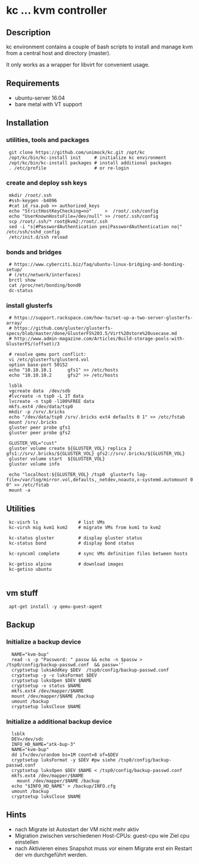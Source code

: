 # kc  ... kvm controller 

## Description

kc environment contains a couple of bash scripts to install and manage kvm  
from a central host and directory (master).

It only works as a wrapper for libvirt for convenient usage.

## Requirements

 * ubuntu-server 16.04
 * bare metal with VT support

## Installation

### utilities, tools and  packages
```
 git clone https://github.com/unimock/kc.git /opt/kc
 /opt/kc/bin/kc-install init     # initialize kc environment
 /opt/kc/bin/kc-install packages # install additional packages
 . /etc/profile                  # or re-login
```
### create and deploy ssh keys
```
 mkdir /root/.ssh
 #ssh-keygen -b4096
 #cat id_rsa.pub >> authorized_keys
 echo "StrictHostKeyChecking=no"     >  /root/.ssh/config
 echo "UserKnownHostsFile=/dev/null" >> /root/.ssh/config
 scp /root/.ssh/* root@kvm2:/root/.ssh
 sed -i "s|#PasswordAuthentication yes|PasswordAuthentication no|" /etc/ssh/sshd_config
 /etc/init.d/ssh reload

```
### bonds and bridges 
```
 # https://www.cyberciti.biz/faq/ubuntu-linux-bridging-and-bonding-setup/
 # (/etc/network/interfaces)
 brctl show
 cat /proc/net/bonding/bond0
 dc-status
```
### install glusterfs
```
 # https://support.rackspace.com/how-to/set-up-a-two-server-glusterfs-array/
 # https://github.com/gluster/glusterfs-specs/blob/master/done/GlusterFS%203.5/Virt%20store%20usecase.md
 # http://www.admin-magazine.com/Articles/Build-storage-pools-with-GlusterFS/(offset)/3

 # resolve qemu port conflict:
 vi /etc/glusterfs/glusterd.vol
 option base-port 50152
 echo "10.10.10.1      gfs1" >> /etc/hosts
 echo "10.10.10.2      gfs2" >> /etc/hosts

 lsblk
 vgcreate data  /dev/sdb
 #lvcreate -n tsp0 -L 1T data
 lvcreate -n tsp0 -l100%FREE data
 mkfs.ext4 /dev/data/tsp0
 mkdir -p /srv/.bricks
 echo "/dev/data/tsp0 /srv/.bricks ext4 defaults 0 1" >> /etc/fstab
 mount /srv/.bricks
 gluster peer probe gfs1
 gluster peer probe gfs2

 GLUSTER_VOL="cust"
 gluster volume create ${GLUSTER_VOL} replica 2 gfs1://srv/.bricks/${GLUSTER_VOL} gfs2://srv/.bricks/${GLUSTER_VOL}
 gluster volume start  ${GLUSTER_VOL}
 gluster volume info

 echo "localhost:${GLUSTER_VOL} /tsp0  glusterfs log-file=/var/log/mirror.vol,defaults,_netdev,noauto,x-systemd.automount 0 0" >> /etc/fstab
 mount -a

```

## Utilities

```
 kc-visrh ls               # list VMs
 kc-virsh mig kvm1 kvm2    # migrate VMs from kvm1 to kvm2 
 
 kc-status gluster         # display gluster status
 kc-status bond            # display bond status

 kc-syncxml complete       # sync VMs definition files between hosts

 kc-getiso alpine          # download images
 kc-getiso ubuntu


```

## vm stuff
```
 apt-get install -y qemu-guest-agent
```


## Backup
### Initialize a backup device
```
  NAME="kvm-bup"
  read -s -p "Password: " passw && echo -n $passw > /tsp0/config/backup-passwd.conf  && passw=''
  cryptsetup luksAddKey $DEV  /tsp0/config/backup-passwd.conf
  cryptsetup -y -v luksFormat $DEV
  cryptsetup luksOpen $DEV $NAME
  cryptsetup -v status $NAME
  mkfs.ext4 /dev/mapper/$NAME
  mount /dev/mapper/$NAME /backup
  umount /backup
  cryptsetup luksClose $NAME
```

### Initialize a additional backup device
```
  lsblk
  DEV=/dev/sdc
  INFO_HD_NAME="atk-bup-3"
  NAME="kvm-bup"
  dd if=/dev/urandom bs=1M count=8 of=$DEV
  cryptsetup luksFormat -y $DEV #pw siehe /tsp0/config/backup-passwd.conf
  cryptsetup luksOpen $DEV $NAME < /tsp0/config/backup-passwd.conf
  mkfs.ext4 /dev/mapper/$NAME
    mount /dev/mapper/$NAME /backup
  echo "$INFO_HD_NAME" > /backup/INFO.cfg
  umount /backup
  cryptsetup luksClose $NAME

```

## Hints
* nach Migrate ist Autostart der VM nicht mehr aktiv
* Migration zwischen verschiedenen Host-CPUs: guest-cpu wie Ziel cpu einstellen
* nach Aktivieren eines Snapshot muss vor einem Migrate erst ein Restart der vm durchgeführt werden.

